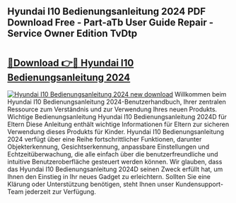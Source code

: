 ## Hyundai I10 Bedienungsanleitung 2024 PDF Download Free - Part-aTb User Guide Repair - Service Owner Edition TvDtp

# <h2><a href="http://df5ksb.blite.top/?on=Hyundai+I10+Bedienungsanleitung+2024">🔗Download 👉🔴 Hyundai I10 Bedienungsanleitung 2024</a></h2>

[![Hyundai I10 Bedienungsanleitung 2024 new download](https://i.imgur.com/lujVjoI.png)](http://df5ksb.blite.top/?on=Hyundai+I10+Bedienungsanleitung+2024)
Willkommen beim Hyundai I10 Bedienungsanleitung 2024-Benutzerhandbuch, Ihrer zentralen Ressource zum Verständnis und zur Verwendung Ihres neuen Produkts. Wichtige Bedienungsanleitung Hyundai I10 Bedienungsanleitung 2024D für Eltern Diese Anleitung enthält wichtige Informationen für Eltern zur sicheren Verwendung dieses Produkts für Kinder. Hyundai I10 Bedienungsanleitung 2024 verfügt über eine Reihe fortschrittlicher Funktionen, darunter Objekterkennung, Gesichtserkennung, anpassbare Einstellungen und Echtzeitüberwachung, die alle einfach über die benutzerfreundliche und intuitive Benutzeroberfläche gesteuert werden können. Wir glauben, dass das Hyundai I10 Bedienungsanleitung 2024D seinen Zweck erfüllt hat, um Ihnen den Einstieg in Ihr neues Gadget zu erleichtern. Sollten Sie eine Klärung oder Unterstützung benötigen, steht Ihnen unser Kundensupport-Team jederzeit zur Verfügung.
